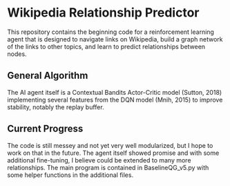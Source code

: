 # Wikipedia Relationship Predictor

This repository contains the beginning code for a reinforcement learning agent that is designed to navigate links on Wikipedia, build a graph network of the links to other topics, and learn to predict relationships between nodes.  

## General Algorithm

The AI agent itself is a Contextual Bandits Actor-Critic model (Sutton, 2018) implementing several features from the DQN model (Mnih, 2015) to improve stability, notably the replay buffer.

## Current Progress

The code is still messey and not yet very well modularized, but I hope to work on that in the future.  The agent itself showed promise and with some additional fine-tuning, I believe could be extended to many more relationships.  The main program is contained in BaselineQG_v5.py with some helper functions in the additional files.